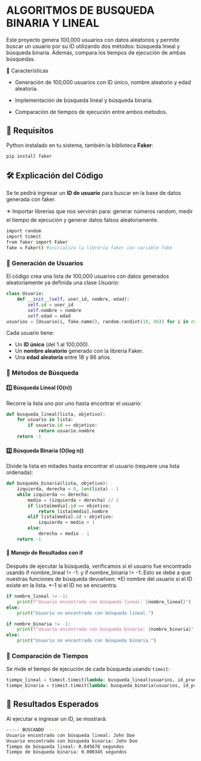 # ALGORITMOS DE BUSQUEDA BINARIA Y LINEAL

Este proyecto genera 100,000 usuarios con datos aleatorios y permite buscar un usuario por su ID utilizando dos métodos: búsqueda lineal y búsqueda binaria. Además, compara los tiempos de ejecución de ambas búsquedas.

🤑 Características

* Generación de 100,000 usuarios con ID único, nombre aleatorio y edad aleatoria.

* Implementación de búsqueda lineal y búsqueda binaria.

* Comparación de tiempos de ejecución entre ambos métodos.

## 📌 Requisitos
Python instalado en tu sistema, también la biblioteca **Faker**:

```bash
pip install faker
```


## 🛠️ Explicación del Código
Se te pedirá ingresar un **ID de usuario** para buscar en la base de datos generada con faker.

✴️ Importar librerías que nos servirán para: generar números random, medir el tiempo de ejecución y generar datos falsos aleatoriamente.

```bash
import random
import timeit
from faker import Faker
fake = Faker() #inicializa la librería faker con variable fake
```

### 🔹 Generación de Usuarios
El código crea una lista de 100,000 usuarios con datos generados aleatoriamente ya definida una clase *Usuario*:
```python
class Usuario:
    def __init__(self, user_id, nombre, edad):
        self.id = user_id
        self.nombre = nombre
        self.edad = edad
usuarios = [Usuario(i, fake.name(), random.randint(18, 86)) for i in range(1, 100001)]
```
Cada usuario tiene:
- Un **ID único** (del 1 al 100,000).
- Un **nombre aleatorio** generado con la librería Faker.
- Una **edad aleatoria** entre 18 y 86 años.

### 🔹 Métodos de Búsqueda
#### 1️⃣ **Búsqueda Lineal** (O(n))
Recorre la lista uno por uno hasta encontrar el usuario:
```python
def busqueda_lineal(lista, objetivo):
    for usuario in lista:
        if usuario.id == objetivo:
            return usuario.nombre
    return -1
```

#### 2️⃣ **Búsqueda Binaria** (O(log n))
Divide la lista en mitades hasta encontrar el usuario (requiere una lista ordenada):
```python
def busqueda_binaria(lista, objetivo):
    izquierda, derecha = 0, len(lista) - 1
    while izquierda <= derecha:
        medio = (izquierda + derecha) // 2
        if lista[medio].id == objetivo:
            return lista[medio].nombre
        elif lista[medio].id < objetivo:
            izquierda = medio + 1
        else:
            derecha = medio - 1
    return -1
```

#### 🔹 Manejo de Resultados con if
Después de ejecutar la búsqueda, verificamos si el usuario fue encontrado usando if nombre_lineal != -1: y if nombre_binaria != -1:.Esto se debe a que nuestras funciones de búsqueda devuelven:
*El nombre del usuario si el ID existe en la lista. 
*-1 si el ID no se encuentra.
```python
if nombre_lineal != -1:
    print(f"Usuario encontrado con búsqueda lineal: {nombre_lineal}")
else:
    print("Usuario no encontrado con búsqueda lineal.")

if nombre_binaria != -1:
    print(f"Usuario encontrado con búsqueda binaria: {nombre_binaria}")
else:
    print("Usuario no encontrado con búsqueda binaria.")
```

### 🔹 Comparación de Tiempos
Se mide el tiempo de ejecución de cada búsqueda usando `timeit`:
```python
tiempo_lineal = timeit.timeit(lambda: busqueda_lineal(usuarios, id_prueba), number=1)
tiempo_binaria = timeit.timeit(lambda: busqueda_binaria(usuarios, id_prueba), number=1)
```

## 📝 Resultados Esperados
Al ejecutar e ingresar un ID, se mostrará:
```bash
----- BUSCANDO -----
Usuario encontrado con búsqueda lineal: John Doe
Usuario encontrado con búsqueda binaria: John Doe
Tiempo de búsqueda lineal: 0.045678 segundos
Tiempo de búsqueda binaria: 0.000345 segundos
```


